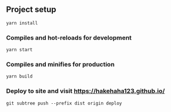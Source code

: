 ## Project setup

```
yarn install
```

### Compiles and hot-reloads for development

```
yarn start
```

### Compiles and minifies for production

```
yarn build
```

### Deploy to site and visit https://hakehaha123.github.io/

```
git subtree push --prefix dist origin deploy
```